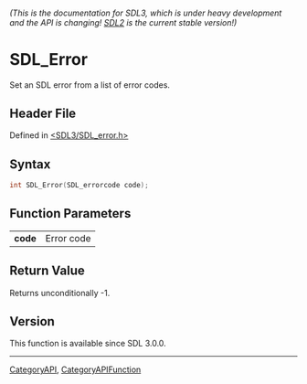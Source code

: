 ###### (This is the documentation for SDL3, which is under heavy development and the API is changing! [SDL2](https://wiki.libsdl.org/SDL2/) is the current stable version!)
# SDL_Error

Set an SDL error from a list of error codes.

## Header File

Defined in [<SDL3/SDL_error.h>](https://github.com/libsdl-org/SDL/blob/main/include/SDL3/SDL_error.h)

## Syntax

```c
int SDL_Error(SDL_errorcode code);

```

## Function Parameters

|              |            |
| ------------ | ---------- |
| **code**     | Error code |

## Return Value

Returns unconditionally -1.

## Version

This function is available since SDL 3.0.0.

----
[CategoryAPI](CategoryAPI), [CategoryAPIFunction](CategoryAPIFunction)

